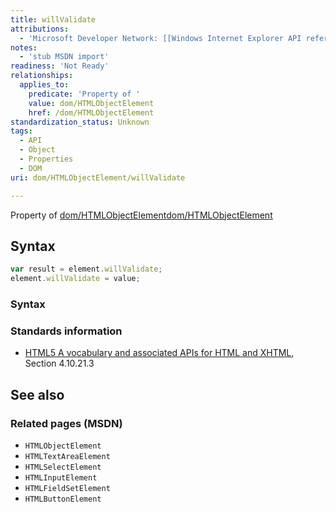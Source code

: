 ```yaml
---
title: willValidate
attributions:
  - 'Microsoft Developer Network: [[Windows Internet Explorer API reference](http://msdn.microsoft.com/en-us/library/ie/hh828809%28v=vs.85%29.aspx) Article]'
notes:
  - 'stub MSDN import'
readiness: 'Not Ready'
relationships:
  applies_to:
    predicate: 'Property of '
    value: dom/HTMLObjectElement
    href: /dom/HTMLObjectElement
standardization_status: Unknown
tags:
  - API
  - Object
  - Properties
  - DOM
uri: dom/HTMLObjectElement/willValidate

---
```

Property of [dom/HTMLObjectElement](/dom/HTMLObjectElement)[dom/HTMLObjectElement](/dom/HTMLObjectElement)

## Syntax

``` js
var result = element.willValidate;
element.willValidate = value;
```

### Syntax

### Standards information

-   [HTML5 A vocabulary and associated APIs for HTML and XHTML](http://go.microsoft.com/fwlink/p/?linkid=221374), Section 4.10.21.3

## See also

### Related pages (MSDN)

-   `HTMLObjectElement`
-   `HTMLTextAreaElement`
-   `HTMLSelectElement`
-   `HTMLInputElement`
-   `HTMLFieldSetElement`
-   `HTMLButtonElement`
